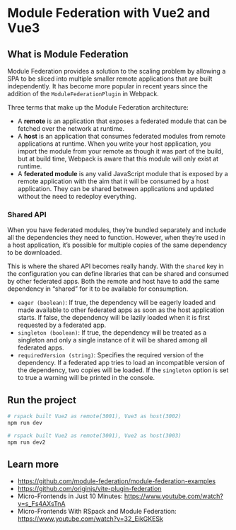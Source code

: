 # Module Federation with Vue2 and Vue3

## What is Module Federation
Module Federation provides a solution to the scaling problem by allowing a SPA to be sliced into multiple smaller remote applications that are built independently. It has become more popular in recent years since the addition of the `ModuleFederationPlugin` in Webpack.

Three terms that make up the Module Federation architecture:
- A **remote** is an application that exposes a federated module that can be fetched over the network at runtime.
- A **host** is an application that consumes federated modules from remote applications at runtime. When you write your host application, you import the module from your remote as though it was part of the build, but at build time, Webpack is aware that this module will only exist at runtime.
- A **federated module** is any valid JavaScript module that is exposed by a remote application with the aim that it will be consumed by a host application. They can be shared between applications and updated without the need to redeploy everything.

### Shared API
When you have federated modules, they’re bundled separately and include all the dependencies they need to function. However, when they’re used in a host application, it’s possible for multiple copies of the same dependency to be downloaded. 

This is where the shared API becomes really handy. With the `shared` key in the configuration you can define libraries that can be shared and consumed by other federated apps. Both the remote and host have to add the same dependency in “shared” for it to be available for consumption.

- `eager (boolean)`: If true, the dependency will be eagerly loaded and made available to other federated apps as soon as the host application starts. If false, the dependency will be lazily loaded when it is first requested by a federated app.
- `singleton (boolean)`: If true, the dependency will be treated as a singleton and only a single instance of it will be shared among all federated apps.
- `requiredVersion (string)`: Specifies the required version of the dependency. If a federated app tries to load an incompatible version of the dependency, two copies will be loaded. If the `singleton` option is set to true a warning will be printed in the console.

## Run the project
```sh
# rspack built Vue2 as remote(3001), Vue3 as host(3002)
npm run dev

# rspack built Vue2 as remote(3001), Vue2 as host(3003)
npm run dev2
```

## Learn more
- https://github.com/module-federation/module-federation-examples
- https://github.com/originjs/vite-plugin-federation
- Micro-Frontends in Just 10 Minutes: https://www.youtube.com/watch?v=s_Fs4AXsTnA
- Micro-Frontends With RSpack and Module Federation: https://www.youtube.com/watch?v=32_EikGKESk
